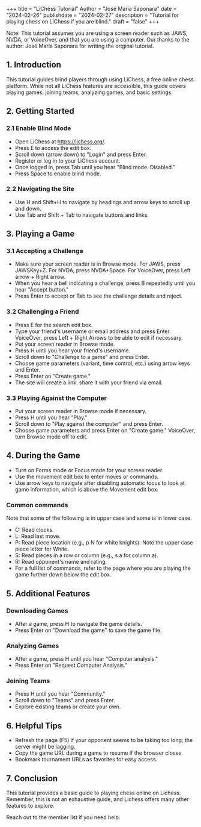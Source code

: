 +++
title = "LiChess Tutorial"
Author = "José María Saponara"
date = "2024-02-26"
publishdate = "2024-02-27"
description = "Tutorial for playing chess on LiChess if you are blind."
draft = "false"
+++

Note: This tutorial assumes you are using a screen reader such as JAWS, NVDA, or VoiceOver, and that you are using a computer. Our thanks to the author: José María Saponara for writing the original tutorial.

## 1. Introduction

This tutorial guides blind players through using LiChess, a free online chess platform. While not all LiChess features are accessible, this guide covers playing
games, joining teams, analyzing games, and basic settings.

## 2. Getting Started

### 2.1 Enable Blind Mode

- Open LiChess at
<https://lichess.org/>.
- Press E to access the edit box.
- Scroll down (arrow down) to "Login" and press Enter.
- Register or log in to your LiChess account.
- Once logged in, press Tab until you hear "Blind mode. Disabled."
- Press Space to enable blind mode.

### 2.2 Navigating the Site

- Use H and Shift+H to navigate by headings and arrow keys to scroll up and down.
- Use Tab and Shift + Tab to navigate buttons and links.

## 3. Playing a Game

### 3.1 Accepting a Challenge

- Make sure your screen reader is in Browse mode. For JAWS, press JAWSKey+Z. For NVDA, press NVDA+Space. For VoiceOver, press Left arrow + Right arrow.
- When you hear a bell indicating a challenge, press B repeatedly until you hear "Accept button."
- Press Enter to accept or Tab to see the challenge details and reject.

### 3.2 Challenging a Friend

- Press E for the search edit box.
- Type your friend's username or email address and press Enter. VoiceOver, press Left + Right Arrows to be able to edit if necessary.
- Put your screen reader in Browse mode.
- Press H until you hear your friend's username. 
- Scroll down to "Challenge to a game" and press Enter.
- Choose game parameters (variant, time control, etc.) using arrow keys and Enter.
- Press Enter on "Create game." 
- The site will create a link. share it with your friend via email.

### 3.3 Playing Against the Computer

- Put your screen reader in Browse mode if necessary.
- Press H until you hear "Play."
- Scroll down to "Play against the computer" and press Enter.
- Choose game parameters and press Enter on "Create game." VoiceOver, turn Browse mode off to edit.

## 4. During the Game

- Turn on Forms mode or Focus mode for your screen reader.
- Use the movement edit box to enter moves or commands.
- Use arrow keys to navigate after disabling automatic focus to look at game information, which is above the Movement edit box.

### Common commands

Note that some of the following is in upper case and some is in lower case.

- C: Read clocks.
- L: Read last move.
- P: Read piece location (e.g., p N for white knights). Note the upper case piece letter for White.
- S: Read pieces in a row or column (e.g., s a for column a).
- R: Read opponent's name and rating.
- For a full list of commands, refer to the page where you are playing the game further down below the edit box.

## 5. Additional Features

### Downloading Games

- After a game, press H to navigate the game details.
- Press Enter on "Download the game" to save the game file.

### Analyzing Games

- After a game, press H until you hear "Computer analysis."
- Press Enter on "Request Computer Analysis."

### Joining Teams

- Press H until you hear "Community."
- Scroll down to "Teams" and press Enter.
- Explore existing teams or create your own.

## 6. Helpful Tips

- Refresh the page (F5) if your opponent seems to be taking too long; the server might be lagging.
- Copy the game URL during a game to resume if the browser closes.
- Bookmark tournament URLs as favorites for easy access.

## 7. Conclusion

This tutorial provides a basic guide to playing chess online on Lichess. Remember, this is not an exhaustive guide, and Lichess offers many other features
to explore.

Reach out to the member list if you need help.